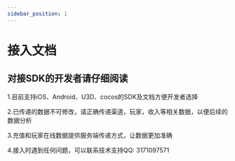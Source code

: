 ```yaml
---
sidebar_position: 1
---
```


# 接入文档

## 对接SDK的开发者请仔细阅读

1.目前支持iOS、Android、U3D、cocos的SDK及文档方便开发者选择

2.已传递的数据不可修改，请正确传递渠道，玩家，收入等相关数据，以便后续的数据分析

3.充值和玩家在线数据提供服务端传递方式，让数据更加准确

4.接入时遇到任何问题，可以联系技术支持QQ: 3171097571
